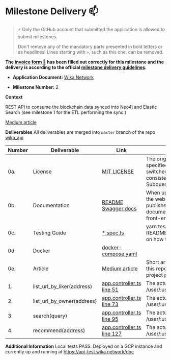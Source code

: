 # Milestone Delivery :mailbox:

> ⚡ Only the GitHub account that submitted the application is allowed to submit milestones. 
> 
> Don't remove any of the mandatory parts presented in bold letters or as headlines! Lines starting with `>`, such as this one, can be removed.

**The [invoice form :pencil:](https://docs.google.com/forms/d/e/1FAIpQLSfmNYaoCgrxyhzgoKQ0ynQvnNRoTmgApz9NrMp-hd8mhIiO0A/viewform) has been filled out correctly for this milestone and the delivery is according to the official [milestone delivery guidelines](https://github.com/w3f/Grants-Program/blob/master/docs/milestone-deliverables-guidelines.md).**  

* **Application Document:** 
[Wika Network](https://github.com/w3f/Grants-Program/blob/master/applications/wika_network.md)

* **Milestone Number:** 
2

**Context**

REST API to consume the blockchain data synced into Neo4j and Elastic Search (see milestone 1 for the ETL performing the sync.)

[Medium article](https://wikanetwork.medium.com/the-wika-network-api-4309e48a7d4f)

**Deliverables**
All deliverables are merged into `master` branch of the repo [wika_api](https://github.com/randombishop/wika_api)

| Number | Deliverable | Link | Notes |
| ------------- | ------------- | ------------- |------------- |
| 0a. | License | [MIT LICENSE](https://github.com/randombishop/wika_api/blob/master/LICENSE) | The original specs specified Apache but we switched to MIT for consistency with Subquery
| 0b. | Documentation | [README](https://github.com/randombishop/wika_api/blob/master/README.md) [Swagger docs](https://api-test.wika.network/doc) | When up and running, the webserver also publishes Swagger documentation and a test front-end at /docs 
| 0c. | Testing Guide | [*.spec.ts](https://github.com/randombishop/wika_api/tree/master/api/src) | yarn test / See repo README for instructions on how to run the tests
| 0d. | Docker | [docker-compose.yaml](https://github.com/randombishop/wika_api/blob/master/api/docker-compose.yaml) |
| 0e. | Article | [Medium article](https://wikanetwork.medium.com/the-wika-network-api-4309e48a7d4f) | Short article to describe this repo and advertise project progress.
| 1. | list_url_by_liker(address) | [app.controller.ts line 51](https://github.com/randombishop/wika_api/blob/292848c4330b767715b6b82b5517fab1b9132d8a/api/src/app.controller.ts#L51) | The actual route is GET /user/:user/liked_urls
| 2. | list_url_by_owner(address) | [app.controller.ts line 73](https://github.com/randombishop/wika_api/blob/292848c4330b767715b6b82b5517fab1b9132d8a/api/src/app.controller.ts#L73) | The actual route is GET /user/:user/owned_urls
| 3. | search(query) | [app.controller.ts line 95](https://github.com/randombishop/wika_api/blob/292848c4330b767715b6b82b5517fab1b9132d8a/api/src/app.controller.ts#L95) | The actual route is GET /user/:user/search/:query
| 4. | recommend(address) | [app.controller.ts line 127](https://github.com/randombishop/wika_api/blob/292848c4330b767715b6b82b5517fab1b9132d8a/api/src/app.controller.ts#L127) | The actual route is GET /user/:user/recommend



**Additional Information**
Local tests PASS.
Deployed on a GCP instance and currently up and running at https://api-test.wika.network/doc 
